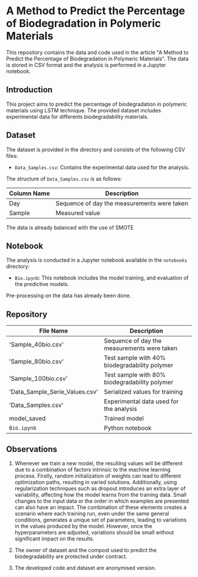 # A Method to Predict the Percentage of Biodegradation in Polymeric Materials

This repository contains the data and code used in the article "A Method to Predict the Percentage of Biodegradation in Polymeric Materials". The data is stored in CSV format and the analysis is performed in a Jupyter notebook.

## Introduction

This project aims to predict the percentage of biodegradation in polymeric materials using LSTM technique. The provided dataset includes experimental data for differents biodegradability materials.

## Dataset

The dataset is provided in the directory and consists of the following CSV files:

- `Data_Samples.csv`: Contains the experimental data used for the analysis.

The structure of `Data_Samples.csv` is as follows:

| Column Name     | Description                                  |
|-----------------|----------------------------------------------|
| Day             | Sequence of day the measurements were taken  |
| Sample          | Measured value                               |

The data is already balanced with the use of SMOTE

## Notebook

The analysis is conducted in a Jupyter notebook available in the `notebooks` directory:

- `Bio.ipynb`: This notebook includes the model training, and evaluation of the predictive models. 

Pre-processing on the data has already been done. 

## Repository

| File Name                       | Description                                        |
|---------------------------------|----------------------------------------------------|
| 'Sample_40bio.csv'              | Sequence of day the measurements were taken        |
| 'Sample_80bio.csv'              | Test sample with 40% biodegradability polymer      |
| 'Sample_100bio.csv'             | Test sample with 80% biodegradability polymer      |
| 'Data_Sample_Serie_Values.csv'  | Serialized values for training                     |
| 'Data_Samples.csv'              | Experimental data used for the analysis            |
|  model_saved                    | Trained model                                      |
|  `Bio.ipynb`                    | Python notebook                                    |

## Observations

1) Whenever we train a new model, the resulting values will be different due to a combination of factors intrinsic to the machine learning process. Firstly, random initialization of weights can lead to different optimization paths, resulting in varied solutions. Additionally, using regularization techniques such as dropout introduces an extra layer of variability, affecting how the model learns from the training data. Small changes to the input data or the order in which examples are presented can also have an impact. The combination of these elements creates a scenario where each training run, even under the same general conditions, generates a unique set of parameters, leading to variations in the values produced by the model. However, once the hyperparameters are adjusted, variations should be small without significant impact on the results.

2) The owner of dataset and the compost used to predict the biodegradability are protected under contract.

3) The developed code and dataset are anonymised version.
